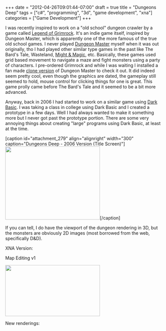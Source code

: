 +++
date = "2012-04-26T09:01:44-07:00"
draft = true
title = "Dungeons Deep"
tags = ["c#", "programming", "3d", "game development", "xna"]
categories = ["Game Development"]
+++

I was recently inspired to work on a "old school" dungeon crawler by a game called <a href="http://grimrock.net" target="_blank">Legend of Grimrock</a>. It's an indie game itself, inspired by Dungeon Master, which is apparently one of the more famous of the true old school games. I never played <a href="http://dmweb.free.fr/" target="_blank">Dungeon Master</a> myself when it was out originally, tho I had played other similar type games in the past like The Bard's Tale, Wasteland, <a href="http://www.gog.com/en/gamecard/might_and_magic_6_limited_edition" target="_blank">Might &amp; Magic</a>, etc. Basically, these games used grid based movement to navigate a maze and fight monsters using a party of characters. I pre-ordered Grimrock and while I was waiting I installed a fan made <a title="Fan Made Clones" href="http://dmweb.free.fr/?q=view/Clones" target="_blank">clone version</a> of Dungeon Master to check it out. It did indeed seem pretty cool, even though the graphics are dated, the gameplay still seemed to hold, mouse control for clicking things for one is great. This game prolly came before The Bard's Tale and it seemed to be a bit more advanced.

Anyway, back in 2006 I had started to work on a similar game using <a href="http://www.thegamecreators.com/?m=view_product&amp;id=2030" target="_blank">Dark Basic</a>. I was taking a class in college using Dark Basic and I created a prototype in a few days. Well I had always wanted to make it something more but I never got past the prototype portion. There are some very annoying things about creating "large" programs using Dark Basic, at least at the time.

[caption id="attachment_279" align="alignright" width="300" caption="Dungeons Deep - 2006 Version (Title Screen)"]<a href="http://superiorcode.com/blog/wp-content/uploads/2012/04/dd_title_06.jpg"><img class="size-medium wp-image-279" title="Dungeons Deep - 2006 Version (Title Screen)" src="http://superiorcode.com/blog/wp-content/uploads/2012/04/dd_title_06-300x232.jpg" alt="" width="300" height="232" /></a>[/caption]

If you can tell, I do have the viewport of the dungeon rendering in 3D, but the monsters are obviously 2D images (most borrowed from the web, specifically D&amp;D).

XNA Version:

Map Editing v1

<a href="http://superiorcode.com/blog/wp-content/uploads/2012/04/dd_new_editor.jpg"><img class="alignleft size-medium wp-image-284" title="dd_new_editor" src="http://superiorcode.com/blog/wp-content/uploads/2012/04/dd_new_editor-300x162.jpg" alt="" width="300" height="162" /></a>

New renderings:
